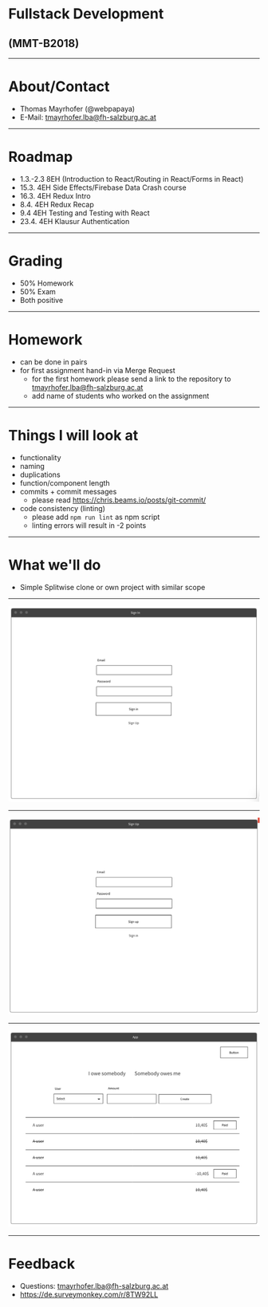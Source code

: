 # Fullstack Development

## (MMT-B2018)

---

# About/Contact

- Thomas Mayrhofer (@webpapaya)
- E-Mail: tmayrhofer.lba@fh-salzburg.ac.at

---

# Roadmap

- 1.3.-2.3 8EH (Introduction to React/Routing in React/Forms in React)
- 15.3. 4EH Side Effects/Firebase Data Crash course
- 16.3. 4EH Redux Intro
- 8.4. 4EH Redux Recap
- 9.4  4EH Testing and Testing with React
- 23.4. 4EH Klausur Authentication

---

# Grading

- 50% Homework
- 50% Exam
- Both positive

---

# Homework

- can be done in pairs
- for first assignment hand-in via Merge Request
  - for the first homework please send a link to the repository to tmayrhofer.lba@fh-salzburg.ac.at
  - add name of students who worked on the assignment

----

# Things I will look at

- functionality
- naming
- duplications
- function/component length
- commits + commit messages
  - please read https://chris.beams.io/posts/git-commit/
- code consistency (linting)
  - please add `npm run lint` as npm script
  - linting errors will result in -2 points

----

# What we'll do

- Simple Splitwise clone or own project with similar scope

----

![sign_in](assets/sign_in_wireframe.png)

----

![sign_up](assets/sign_up_wireframe.png)

----

![app](assets/app_wireframe.png)

---

# Feedback

- Questions: tmayrhofer.lba@fh-salzburg.ac.at
- <https://de.surveymonkey.com/r/8TW92LL>
